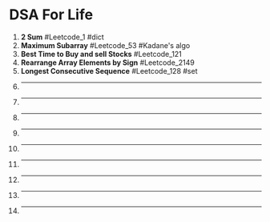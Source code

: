 # DSA For Life

001. **2 Sum** #Leetcode_1 #dict
002. **Maximum Subarray**  #Leetcode_53 #Kadane's algo
003. **Best Time to Buy and sell Stocks** #Leetcode_121
004. **Rearrange Array Elements by Sign** #Leetcode_2149
005. **Longest Consecutive Sequence** #Leetcode_128 #set
006. ****
007. ****
008. ****
009. ****
010. ****
011. ****
012. ****
013. ****
014. ****